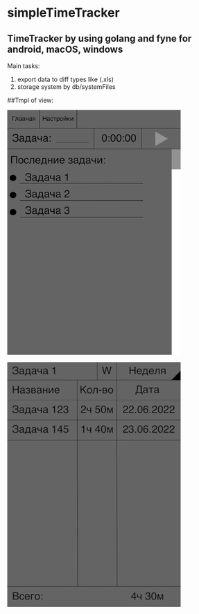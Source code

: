 # simpleTimeTracker
## TimeTracker by using golang and fyne for android, macOS, windows
Main tasks:
1. export data to diff types like (.xls)
2. storage system by db/systemFiles

##Tmpl of view:

![Image text](https://github.com/KatodForAnod/simpleTimeTracker/blob/main/tmpls/main_page.jpg)


![Image text](https://github.com/KatodForAnod/simpleTimeTracker/blob/main/tmpls/view_tasks_page.jpg)
